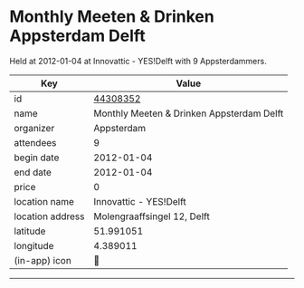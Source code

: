 # Monthly Meeten & Drinken Appsterdam Delft
Held at 2012-01-04 at Innovattic - YES!Delft with 9 Appsterdammers.
        
|Key|Value
|---|---|
|id|[44308352](https://www.meetup.com/appsterdam/events/44308352/)|
|name|Monthly Meeten & Drinken Appsterdam Delft|
|organizer|Appsterdam|
|attendees|9|
|begin date|2012-01-04|
|end date|2012-01-04|
|price|0|
|location name|Innovattic - YES!Delft|
|location address|Molengraaffsingel 12, Delft|
|latitude|51.991051|
|longitude|4.389011|
|(in-app) icon|🍺|

---



